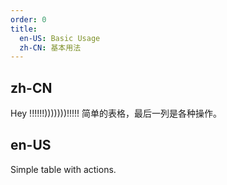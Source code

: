 ```yaml
---
order: 0
title:
  en-US: Basic Usage
  zh-CN: 基本用法
---
```


## zh-CN

Hey !!!!!!)))))))!!!!!  简单的表格，最后一列是各种操作。

## en-US

Simple table with actions.

